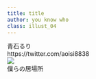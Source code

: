 ```yaml
---
title: title
author: you know who
class: illust_04
---
```


<div class="page-header">
<div class="illust-author">青石るり</div>
<div class="social">https://twitter.com/aoisi8838</div>
</div>
<div class="illust-image">
<img src="image/illust-ruri.png" />
</div>
<div class='illust-message'>僕らの居場所</div>
